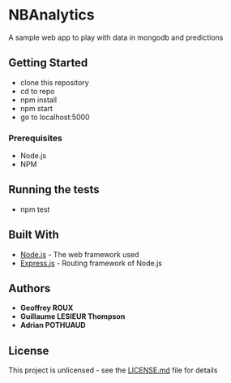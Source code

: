 # NBAnalytics

A sample web app to play with data in mongodb and predictions

## Getting Started

- clone this repository
- cd to repo
- npm install
- npm start
- go to localhost:5000

### Prerequisites

- Node.js
- NPM

## Running the tests

- npm test

## Built With

* [Node.js](http://www.dropwizard.io/1.0.2/docs/) - The web framework used
* [Express.js](https://maven.apache.org/) - Routing framework of Node.js

## Authors

* **Geoffrey ROUX**
* **Guillaume LESIEUR Thompson**
* **Adrian POTHUAUD**

## License

This project is unlicensed - see the [LICENSE.md](LICENSE.md) file for details
